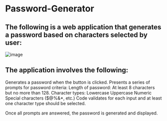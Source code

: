 # Password-Generator

##  The following is a web application that generates a password based on characters selected by user:
![image](https://github.com/jspitfire/Password-Generator/assets/152102332/f3bb69f9-db3f-47f1-867e-c1b7fc283988)

## The application involves the following:

Generates a password when the button is clicked.
Presents a series of prompts for password criteria:
   Length of password:
      At least 8 characters but no more than 128.
  Character types:
      Lowercase
      Uppercase
      Numeric
      Special characters ($@%&*, etc.)
Code validates for each input and at least one character type should be selected.

Once all prompts are answered, the password is generated and displayed.
